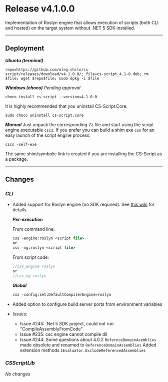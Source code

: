 # Release v4.1.0.0

Implementation of Roslyn engine that allows execution of scripts (both CLI and hosted) on the target system without .NET 5 SDK installed.

---

## Deployment
_**Ubuntu (terminal)**_
```
repo=https://github.com/oleg-shilo/cs-script/releases/download/v4.1.0.0/; file=cs-script_4.1-0.deb; rm $file; wget $repo$file; sudo dpkg -i $file
```
_**Windows (choco)**_
_Pending approval_
```
choco install cs-script --version=4.1.0.0 
```
It is highly recommended that you uninstall CS-Script.Core:
```
sudo choco uninstall cs-script.core
```

_**Manual**_
Just unpack the corresponding 7z file and start using the script engine executable `cscs`. 
If you prefer you can build a shim exe `css` for an easy launch of the script engine process: 
```
cscs -self-exe
```
The same shim/symbolic link is created if you are installing the CS-Script as a package.

---
## Changes 

### _CLI_

- Added support for Roslyn engine (no SDK required). See [this wiki](https://github.com/oleg-shilo/cs-script/wiki/Choosing-Compiler-Engine) for details.

  **_Per-execution_**

  From command line:

  ```ps
  css -engine:roslyn <script file>
  or
  css -ng:roslyn <script file>
  ```

  From script code:

  ```C#
  //css_engine roslyn
  or
  //css_ng roslyn
  ```

  **_Global_**

  ```ps
  css -config:set:DefaultCompilerEngine=roslyn
  ```
- Added option to configure build server ports from environment variables
- Issues:
  - Issue #245: .Net 5 SDK project, could not run "CompileAssemblyFromCode"
  - Issue #235: csc engine cannot compile dll
  - Issue #244: Some questions about 4.0.2
    `RefernceDomainAsemblies` made obsolete and renamed to `ReferenceDomainAssemblies`
    Added extension methods `IEvaluator.ExcludeReferencedAssemblies`

### _CSScriptLib_

 _No changes_

